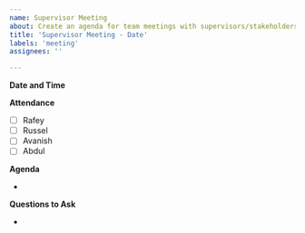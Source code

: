 ```yaml
---
name: Supervisor Meeting
about: Create an agenda for team meetings with supervisors/stakeholders.
title: 'Supervisor Meeting - Date'
labels: 'meeting'
assignees: ''

---
```


**Date and Time**

**Attendance**

- [ ] Rafey
- [ ] Russel
- [ ] Avanish
- [ ] Abdul

**Agenda**

- 

**Questions to Ask**

-